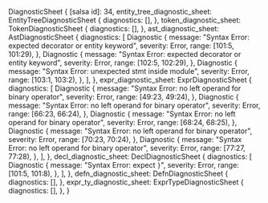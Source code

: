 DiagnosticSheet {
    [salsa id]: 34,
    entity_tree_diagnostic_sheet: EntityTreeDiagnosticSheet {
        diagnostics: [],
    },
    token_diagnostic_sheet: TokenDiagnosticSheet {
        diagnostics: [],
    },
    ast_diagnostic_sheet: AstDiagnosticSheet {
        diagnostics: [
            Diagnostic {
                message: "Syntax Error: expected decorator or entity keyword",
                severity: Error,
                range: [101:5, 101:29),
            },
            Diagnostic {
                message: "Syntax Error: expected decorator or entity keyword",
                severity: Error,
                range: [102:5, 102:29),
            },
            Diagnostic {
                message: "Syntax Error: unexpected stmt inside module",
                severity: Error,
                range: [103:1, 103:2),
            },
        ],
    },
    expr_diagnostic_sheet: ExprDiagnosticSheet {
        diagnostics: [
            Diagnostic {
                message: "Syntax Error: no left operand for binary operator",
                severity: Error,
                range: [49:23, 49:24),
            },
            Diagnostic {
                message: "Syntax Error: no left operand for binary operator",
                severity: Error,
                range: [66:23, 66:24),
            },
            Diagnostic {
                message: "Syntax Error: no left operand for binary operator",
                severity: Error,
                range: [68:24, 68:25),
            },
            Diagnostic {
                message: "Syntax Error: no left operand for binary operator",
                severity: Error,
                range: [70:23, 70:24),
            },
            Diagnostic {
                message: "Syntax Error: no left operand for binary operator",
                severity: Error,
                range: [77:27, 77:28),
            },
        ],
    },
    decl_diagnostic_sheet: DeclDiagnosticSheet {
        diagnostics: [
            Diagnostic {
                message: "Syntax Error: expect `}`",
                severity: Error,
                range: [101:5, 101:8),
            },
        ],
    },
    defn_diagnostic_sheet: DefnDiagnosticSheet {
        diagnostics: [],
    },
    expr_ty_diagnostic_sheet: ExprTypeDiagnosticSheet {
        diagnostics: [],
    },
}